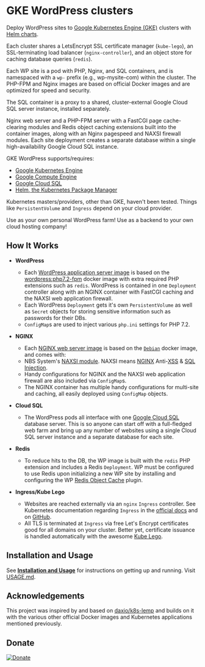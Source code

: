 # GKE WordPress clusters

Deploy WordPress sites to [Google Kubernetes Engine (GKE)](https://cloud.google.com/kubernetes-engine/docs/concepts/kubernetes-engine-overview) clusters with [Helm charts](https://helm.sh/).

Each cluster shares a LetsEncrypt SSL certificate manager (`kube-lego`), an SSL-terminating load balancer (`nginx-controller`), and an object store for caching database queries (`redis`).

Each WP site is a pod with PHP, Nginx, and SQL containers, and is namespaced with a `wp-` prefix (e.g., wp-mysite-com) within the cluster. The PHP-FPM and Nginx images are based on official Docker images and are optimized for speed and security.

The SQL container is a proxy to a shared, cluster-external Google Cloud SQL server instance, installed separately.



Nginx web server and a PHP-FPM server with a FastCGI page cache-clearing modules and Redis object caching extensions built into the container images, along with an Nginx pagespeed and NAXSI firewall modules. Each site deployment creates a separate database within a single high-availability Google Cloud SQL instance.

GKE WordPress supports/requires:
- [Google Kubernetes Engine](https://cloud.google.com/kubernetes-engine "Google Kubernetes Engine")
- [Google Compute Engine](https://cloud.google.com/compute "Google Compute Engine")
- [Google Cloud SQL](https://cloud.google.com/sql/ "Google Cloud SQL")
- [Helm, the Kubernetes Package Manager](https://helm.sh/)

Kubernetes masters/providers, other than GKE, haven't been tested. Things like `PersistentVolume` and `Ingress` depend on your cloud provider.

Use as your own personal WordPress farm! Use as a backend to your own cloud hosting company!

## How It Works
* **WordPress**
  * Each [WordPress application server image](https://github.com/stcox/wordpress "WordPress for Kubernetes WordPress") is based on the [wordpress:php7.2-fpm](https://hub.docker.com/r/_/wordpress/ "Official WordPress Docker image") docker image with extra required PHP extensions such as `redis`. WordPress is contained in one `Deployment` controller along with an NGINX container with FastCGI caching and the NAXSI web application firewall.
  * Each WordPress `Deployment` gets it's own `PersistentVolume` as well as `Secret` objects for storing sensitive information such as passwords for their DBs.
  * `ConfigMap`s are used to inject various `php.ini` settings for PHP 7.2.

* **NGINX**
  * Each [NGINX web server image](https://github.com/stcox/nginx) is based on the [`Debian`](https://hub.docker.com/_/debian/) docker image, and comes with:
  * NBS System's [NAXSI module](https://github.com/nbs-system/naxsi). NAXSI means [NGINX](http://nginx.org/) Anti-[XSS](https://www.owasp.org/index.php/Cross-site_Scripting_%28XSS%29) & [SQL Injection](https://www.owasp.org/index.php/SQL_injection).
  * Handy configurations for NGINX and the NAXSI web application firewall are also included via `ConfigMap`s.
  * The NGINX container has multiple handy configurations for multi-site and caching, all easily deployed using `ConfigMap` objects.

* **Cloud SQL**
  * The WordPress pods all interface with one [Google Cloud SQL](https://cloud.google.com/sql/) database server. This is so anyone can start off with a full-fledged web farm and bring up any number of websites using a single Cloud SQL server instance and a separate database for each site.

* **Redis**
  * To reduce hits to the DB, the WP image is built with the `redis` PHP extension and includes a Redis `Deployment`. WP must be configured to use Redis upon initializing a new WP site by installing and configuring the WP [Redis Object Cache](https://wordpress.org/plugins/redis-cache/ "Redis Object Cache plugin for WordPress") plugin.

* **Ingress/Kube Lego**
  * Websites are reached externally via an `nginx` `Ingress` controller. See Kubernetes documentation regarding `Ingress` in the [official docs](https://kubernetes.io/docs/user-guide/ingress/ "Ingress Resources") and on [GitHub](https://github.com/kubernetes/ingress/blob/master/controllers/nginx/README.md "NGINX Ingress Controller").
  * All TLS is terminated at `Ingress` via free Let's Encrypt certificates good for all domains on your cluster. Better yet, certificate issuance is handled automatically with the awesome [Kube Lego](https://github.com/jetstack/kube-lego "Kube Lego").

## Installation and Usage
See [**Installation and Usage**](USAGE.md) for instructions on getting up and running.
Visit [USAGE.md](USAGE.md "Installation & Usage").

## Acknowledgements
This project was inspired by and based on [daxio/k8s-lemp](https://github.com/daxio/k8s-lemp "Kubernetes LEMP Stack") and builds on it with the various other official Docker images and Kubernetes applications mentioned previously.

## Donate
[![Donate](https://img.shields.io/badge/Donate-PayPal-green.svg)](https://www.paypal.com/cgi-bin/webscr?cmd=_s-xclick&hosted_button_id=FNLE7XYVKHSS2)
